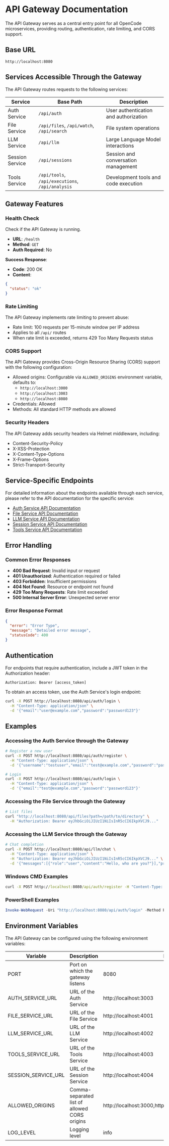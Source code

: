 # API Gateway Documentation

The API Gateway serves as a central entry point for all OpenCode microservices, providing routing, authentication, rate limiting, and CORS support.

## Base URL

`http://localhost:8080`

## Services Accessible Through the Gateway

The API Gateway routes requests to the following services:

| Service | Base Path | Description |
|---------|-----------|-------------|
| Auth Service | `/api/auth` | User authentication and authorization |
| File Service | `/api/files`, `/api/watch`, `/api/search` | File system operations |
| LLM Service | `/api/llm` | Large Language Model interactions |
| Session Service | `/api/sessions` | Session and conversation management |
| Tools Service | `/api/tools`, `/api/executions`, `/api/analysis` | Development tools and code execution |

## Gateway Features

### Health Check

Check if the API Gateway is running.

- **URL**: `/health`
- **Method**: `GET`
- **Auth Required**: No

**Success Response**:
- **Code**: 200 OK
- **Content**:
```json
{
  "status": "ok"
}
```

### Rate Limiting

The API Gateway implements rate limiting to prevent abuse:

- Rate limit: 100 requests per 15-minute window per IP address
- Applies to all `/api/` routes
- When rate limit is exceeded, returns 429 Too Many Requests status

### CORS Support

The API Gateway provides Cross-Origin Resource Sharing (CORS) support with the following configuration:

- Allowed origins: Configurable via `ALLOWED_ORIGINS` environment variable, defaults to:
  - `http://localhost:3000`
  - `http://localhost:3003`
  - `http://localhost:8080`
- Credentials: Allowed
- Methods: All standard HTTP methods are allowed

### Security Headers

The API Gateway adds security headers via Helmet middleware, including:

- Content-Security-Policy
- X-XSS-Protection
- X-Content-Type-Options
- X-Frame-Options
- Strict-Transport-Security

## Service-Specific Endpoints

For detailed information about the endpoints available through each service, please refer to the API documentation for the specific service:

- [Auth Service API Documentation](/services/auth-service/API.md)
- [File Service API Documentation](/services/file-service/API.md)
- [LLM Service API Documentation](/services/llm-service/API.md)
- [Session Service API Documentation](/services/session-service/API.md)
- [Tools Service API Documentation](/services/tools-service/API.md)

## Error Handling

### Common Error Responses

- **400 Bad Request**: Invalid input or request
- **401 Unauthorized**: Authentication required or failed
- **403 Forbidden**: Insufficient permissions
- **404 Not Found**: Resource or endpoint not found
- **429 Too Many Requests**: Rate limit exceeded
- **500 Internal Server Error**: Unexpected server error

### Error Response Format

```json
{
  "error": "Error Type",
  "message": "Detailed error message",
  "statusCode": 400
}
```

## Authentication

For endpoints that require authentication, include a JWT token in the Authorization header:

```
Authorization: Bearer [access_token]
```

To obtain an access token, use the Auth Service's login endpoint:

```bash
curl -X POST http://localhost:8080/api/auth/login \
  -H "Content-Type: application/json" \
  -d '{"email":"user@example.com","password":"password123"}'
```

## Examples

### Accessing the Auth Service through the Gateway

```bash
# Register a new user
curl -X POST http://localhost:8080/api/auth/register \
  -H "Content-Type: application/json" \
  -d '{"username":"testuser","email":"test@example.com","password":"password123"}'

# Login
curl -X POST http://localhost:8080/api/auth/login \
  -H "Content-Type: application/json" \
  -d '{"email":"test@example.com","password":"password123"}'
```

### Accessing the File Service through the Gateway

```bash
# List files
curl "http://localhost:8080/api/files?path=/path/to/directory" \
  -H "Authorization: Bearer eyJhbGciOiJIUzI1NiIsInR5cCI6IkpXVCJ9..."
```

### Accessing the LLM Service through the Gateway

```bash
# Chat completion
curl -X POST http://localhost:8080/api/llm/chat \
  -H "Content-Type: application/json" \
  -H "Authorization: Bearer eyJhbGciOiJIUzI1NiIsInR5cCI6IkpXVCJ9..." \
  -d '{"messages":[{"role":"user","content":"Hello, who are you?"}],"provider":"anthropic"}'
```

### Windows CMD Examples

```cmd
curl -X POST http://localhost:8080/api/auth/register -H "Content-Type: application/json" -d "{\"username\":\"testuser\",\"email\":\"test@example.com\",\"password\":\"password123\"}"
```

### PowerShell Examples

```powershell
Invoke-WebRequest -Uri "http://localhost:8080/api/auth/login" -Method POST -ContentType "application/json" -Body '{"email":"test@example.com","password":"password123"}'
```

## Environment Variables

The API Gateway can be configured using the following environment variables:

| Variable | Description | Default Value |
|----------|-------------|---------------|
| PORT | Port on which the gateway listens | 8080 |
| AUTH_SERVICE_URL | URL of the Auth Service | http://localhost:3003 |
| FILE_SERVICE_URL | URL of the File Service | http://localhost:4001 |
| LLM_SERVICE_URL | URL of the LLM Service | http://localhost:4002 |
| TOOLS_SERVICE_URL | URL of the Tools Service | http://localhost:4003 |
| SESSION_SERVICE_URL | URL of the Session Service | http://localhost:4004 |
| ALLOWED_ORIGINS | Comma-separated list of allowed CORS origins | http://localhost:3000,http://localhost:3003,http://localhost:8080 |
| LOG_LEVEL | Logging level | info |